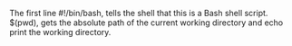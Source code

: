  The first line #!/bin/bash, tells the shell that this is a Bash shell script.
$(pwd), gets the absolute path of the current working directory and echo print the working directory. 
